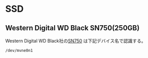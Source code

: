 # SSD

## Western Digital WD Black SN750(250GB)

Western Digital WD Black社の[SN750](https://shop.westerndigital.com/ja-jp/products/internal-drives/wd-black-sn750-nvme-ssd#WDS250G3X0C) は下記デバイス名で認識する。

```
/dev/mvne0n1 
```
